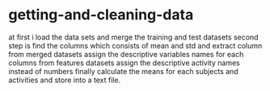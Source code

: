 # getting-and-cleaning-data
 at first i load the data sets and merge the training and test datasets
 second step is find the columns which consists of mean and std and extract column from merged datasets
 assign the descriptive variables names for each columns from features datasets
 assign the descriptive activity names instead of numbers
 finally calculate the means for each subjects and activities and store into a text file.
